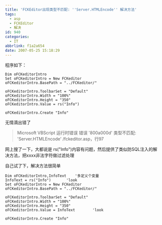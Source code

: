 ```yaml
---
title: 'FCKEditor出现类型不匹配: ''Server.HTMLEncode'' 解决方法'
tags:
  - asp
  - FCKEditor
  - 解决
id: 940
categories:
  - IT
abbrlink: f1a2a654
date: 2007-05-25 15:18:29
---
```


程序如下：
```vbs
Dim oFCKeditorIntro
Set oFCKeditorIntro = New FCKeditor
oFCKeditorIntro.BasePath = "../FCKeditor/"

oFCKeditorIntro.ToolbarSet = "Default"
oFCKeditorIntro.Width = "100%"
oFCKeditorIntro.Height = "350"
oFCKeditorIntro.Value = rs("Info")

oFCKeditorIntro.Create "Info"
```
无情滴出错了

> Microsoft VBScript 运行时错误 错误 '800a000d' 
> 类型不匹配: 'Server.HTMLEncode' 
> /fckeditor.asp，行97
<!--more-->
网上搜了一下，大都说是 rs("Info")内容有问题，然后提供了类似防SQL注入的解决方法，把xxxx非法字符做过滤处理

自己试了下，解决方法很简单

```vbs
Dim oFCKeditorIntro,InfoText	'多定义个变量
InfoText = rs("Info")		'look
Set oFCKeditorIntro = New FCKeditor
oFCKeditorIntro.BasePath = "../FCKeditor/"

oFCKeditorIntro.ToolbarSet = "Default"
oFCKeditorIntro.Width = "100%"
oFCKeditorIntro.Height = "350"
oFCKeditorIntro.Value = InfoText		'look

oFCKeditorIntro.Create "Info"
```
